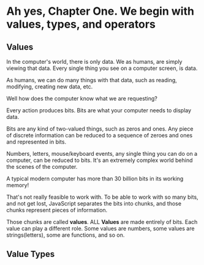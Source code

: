 # Ah yes, Chapter One. We begin with values, types, and operators

## Values 

In the computer's world, there is only data. We as humans, are simply viewing that data. Every single thing you see on a computer screen, is data.

As humans, we can do many things with that data, such as reading, modifying, creating new data, etc.

Well how does the computer know what we are requesting?

Every action produces bits. Bits are what your computer needs to display data. 

Bits are any kind of two-valued things, such as zeros and ones. Any piece of discrete information can be reduced to a sequence of zeroes and ones and represented in bits.

Numbers, letters, mouse/keyboard events, any single thing you can do on a computer, can be reduced to bits. It's an extremely complex world behind the scenes of the computer.

A typical modern computer has more than 30 billion bits in its working memory!

That's not really feasible to work with. To be able to work with so many bits, and not get lost, JavaScript separates the bits into chunks, and those chunks represent pieces of information.

Those chunks are called **values**. ALL **Values** are made entirely of bits. Each value can play a different role. Some values are numbers, some values are strings(letters), some are functions, and so on.


## Value Types